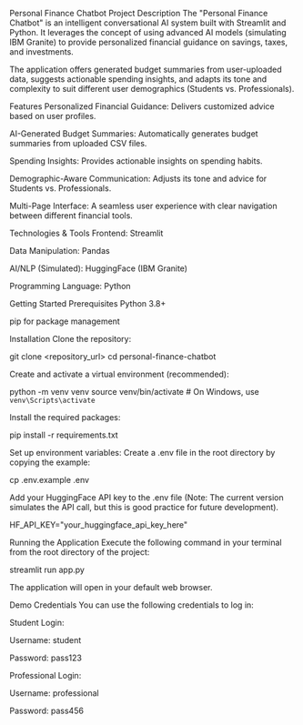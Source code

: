 Personal Finance Chatbot
Project Description
The "Personal Finance Chatbot" is an intelligent conversational AI system built with Streamlit and Python. It leverages the concept of using advanced AI models (simulating IBM Granite) to provide personalized financial guidance on savings, taxes, and investments.

The application offers generated budget summaries from user-uploaded data, suggests actionable spending insights, and adapts its tone and complexity to suit different user demographics (Students vs. Professionals).

Features
Personalized Financial Guidance: Delivers customized advice based on user profiles.

AI-Generated Budget Summaries: Automatically generates budget summaries from uploaded CSV files.

Spending Insights: Provides actionable insights on spending habits.

Demographic-Aware Communication: Adjusts its tone and advice for Students vs. Professionals.

Multi-Page Interface: A seamless user experience with clear navigation between different financial tools.

Technologies & Tools
Frontend: Streamlit

Data Manipulation: Pandas

AI/NLP (Simulated): HuggingFace (IBM Granite)

Programming Language: Python

Getting Started
Prerequisites
Python 3.8+

pip for package management

Installation
Clone the repository:

git clone <repository_url>
cd personal-finance-chatbot

Create and activate a virtual environment (recommended):

python -m venv venv
source venv/bin/activate  # On Windows, use `venv\Scripts\activate`

Install the required packages:

pip install -r requirements.txt

Set up environment variables:
Create a .env file in the root directory by copying the example:

cp .env.example .env

Add your HuggingFace API key to the .env file (Note: The current version simulates the API call, but this is good practice for future development).

HF_API_KEY="your_huggingface_api_key_here"

Running the Application
Execute the following command in your terminal from the root directory of the project:

streamlit run app.py

The application will open in your default web browser.

Demo Credentials
You can use the following credentials to log in:

Student Login:

Username: student

Password: pass123

Professional Login:

Username: professional

Password: pass456